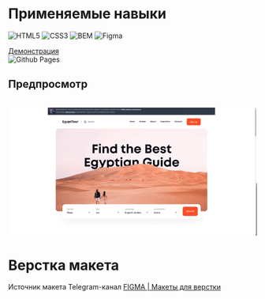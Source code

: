 # Применяемые навыки
![HTML5](https://img.shields.io/badge/html5-%23E34F26.svg?style=for-the-badge&logo=html5&logoColor=white)
![CSS3](https://img.shields.io/badge/css3-%231572B6.svg?style=for-the-badge&logo=css3&logoColor=white)
![BEM](https://img.shields.io/static/v1?style=for-the-badge&message=BEM&color=000000&logo=BEM&logoColor=FFFFFF&label=)
![Figma](https://img.shields.io/badge/figma-%23F24E1E.svg?style=for-the-badge&logo=figma&logoColor=white)

[Демонстрация](https://dvin-programmer.github.io/practice-EgyptTour/)
<br>![Github Pages](https://img.shields.io/badge/github%20pages-121013?style=for-the-badge&logo=github&logoColor=white)

## Предпросмотр
<br>![gif](./img/EgyptTour.gif)

# Верстка макета
Источник макета Telegram-канал [FIGMA | Макеты для верстки](https://t.me/+oXZSKMmXp6UyOGI6)
